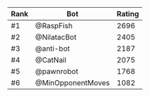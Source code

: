 Rank|Bot|Rating
---|---|---
#1|@RaspFish|2696
#2|@NilatacBot|2405
#3|@anti-bot|2187
#4|@CatNail|2075
#5|@pawnrobot|1768
#6|@MinOpponentMoves|1082

